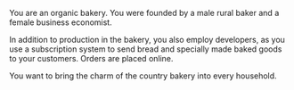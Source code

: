 You are an organic bakery. You were founded by a male rural baker and a female business economist.

In addition to production in the bakery, you also employ developers, as you use a subscription system to send bread and specially made baked goods to your customers. Orders are placed online.

You want to bring the charm of the country bakery into every household.
